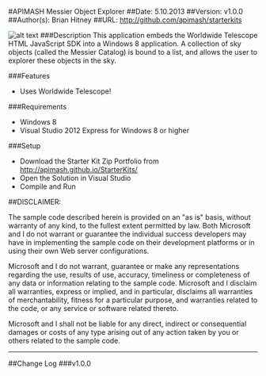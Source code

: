 ﻿#APIMASH Messier Object Explorer
##Date: 5.10.2013
##Version: v1.0.0
##Author(s): Brian Hitney
##URL: http://github.com/apimash/starterkits


![alt text][1]
###Description
This application embeds the Worldwide Telescope HTML JavaScript SDK into a Windows 8 application.   A collection of sky objects (called the Messier Catalog) is bound to a list, and allows the user to explorer these objects in the sky.

###Features
- Uses Worldwide Telescope!

###Requirements
 - Windows 8
 - Visual Studio 2012 Express for Windows 8 or higher

###Setup
 - Download the Starter Kit Zip Portfolio from http://apimash.github.io/StarterKits/
 - Open the Solution in Visual Studio
 - Compile and Run

##DISCLAIMER: 

The sample code described herein is provided on an "as is" basis, without warranty of any kind, to the fullest extent permitted by law. Both Microsoft and I do not warrant or guarantee the individual success developers may have in implementing the sample code on their development platforms or in using their own Web server configurations. 

Microsoft and I do not warrant, guarantee or make any representations regarding the use, results of use, accuracy, timeliness or completeness of any data or information relating to the sample code. Microsoft and I disclaim all warranties, express or implied, and in particular, disclaims all warranties of merchantability, fitness for a particular purpose, and warranties related to the code, or any service or software related thereto. 

Microsoft and I shall not be liable for any direct, indirect or consequential damages or costs of any type arising out of any action taken by you or others related to the sample code.


----------

##Change Log
###v1.0.0


  [1]: https://raw.github.com/apimash/StarterKits/master/Windows%20Starter%20Kits/APIMASH_MessierSkyObjects_StarterKit/screenshot.png "Screenshot"